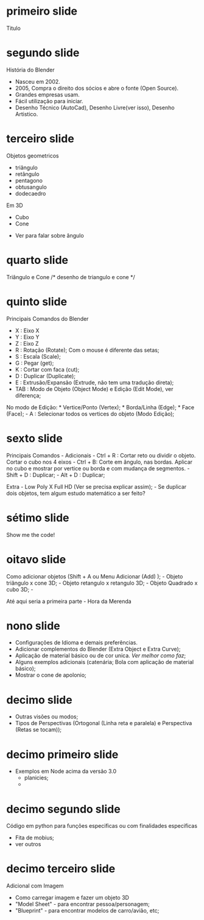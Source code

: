 # primeiro slide

Titulo

# segundo slide
História do Blender
 - Nasceu em 2002.
 - 2005, Compra o direito dos sócios e abre o fonte (Open Source).
 - Grandes empresas usam.
 - Fácil utilização para iniciar.
 - Desenho Técnico (AutoCad), Desenho Livre(ver isso), Desenho Artistico.


# terceiro slide
Objetos geometricos
 - triângulo
 - retângulo
 - pentagono
 - obtusangulo
 - dodecaedro

Em 3D
 - Cubo
 - Cone

 * Ver para falar sobre ângulo

# quarto slide
Triângulo e Cone
/* desenho de triangulo e cone */

# quinto slide
Principais Comandos do Blender
 - X : Eixo X
 - Y : Eixo Y
 - Z : Eixo Z
 - R : Rotação (Rotate); Com o mouse é diferente das setas;
 - S : Escala (Scale);
 - G : Pegar (get);
 - K : Cortar com faca (cut);
 - D : Duplicar (Duplicate);
 - E : Extrusão/Expansão (Extrude, não tem uma tradução direta);
 - TAB : Modo de Objeto (Object Mode) e Edição (Edit Mode), ver diferença;

No modo de Edição:
    * Vertice/Ponto (Vertex);
    * Borda/Linha (Edge);
    * Face (Face);
    - A : Selecionar todos os vertices do objeto (Modo Edição);

# sexto slide
Principais Comandos - Adicionais
    - Ctrl + R : Cortar reto ou dividir o objeto. Cortar o cubo nos 4 eixos
    - Ctrl + B: Corte em ângulo, nas bordas. Aplicar no cubo e mostrar por vertice ou borda e com mudança de segmentos.
    - Shift + D : Duplicar;
    - Alt + D : Duplicar;

Extra
    - Low Poly X Full HD (Ver se precisa explicar assim);
    - Se duplicar dois objetos, tem algum estudo matemático a ser feito? 

# sétimo slide

Show me the code!

# oitavo slide
Como adicionar objetos (Shift + A ou Menu Adicionar (Add) );
    - Objeto triângulo x cone 3D;
    - Objeto retangulo x retangulo 3D;
    - Objeto Quadrado x cubo 3D;
    - 

Até aqui seria a primeira parte - Hora da Merenda

# nono slide
- Configurações de Idioma e demais preferências.
- Adicionar complementos do Blender (Extra Object e Extra Curve);
- Aplicação de material básico ou de cor unica. *Ver melhor como faz*;
- Alguns exemplos adicionais (catenária; Bola com aplicação de material básico);
- Mostrar o cone de apolonio;


# decimo slide
- Outras visões ou modos;
- Tipos de Perspectivas (Ortogonal (Linha reta e paralela) e Perspectiva (Retas se tocam));

# decimo primeiro slide
- Exemplos em Node acima da versão 3.0
    - planicies;
    - 


# decimo segundo slide
Código em python para funções especificas ou com finalidades especificas
- Fita de mobius;
- ver outros

# decimo terceiro slide
Adicional com Imagem
- Como carregar imagem e fazer um objeto 3D
- "Model Sheet" - para encontrar pessoa/personagem;
- "Blueprint" - para encontrar modelos de carro/avião, etc;


